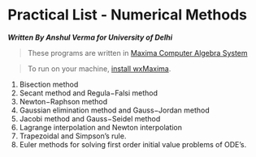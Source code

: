 # Practical List - Numerical Methods
***Written By Anshul Verma for University of Delhi***

> These programs are written in [Maxima Computer Algebra System](https://maxima.sourceforge.io/)

> To run on your machine, [install wxMaxima](https://wxmaxima-developers.github.io/wxmaxima/download.html).

1. Bisection method 
2. Secant method and Regula−Falsi method 
3. Newton−Raphson method 
4. Gaussian elimination method and Gauss−Jordan method 
5. Jacobi method and Gauss−Seidel method 
6. Lagrange interpolation and Newton interpolation 
7. Trapezoidal and Simpson’s rule. 
8. Euler methods for solving first order initial value problems of ODE’s.